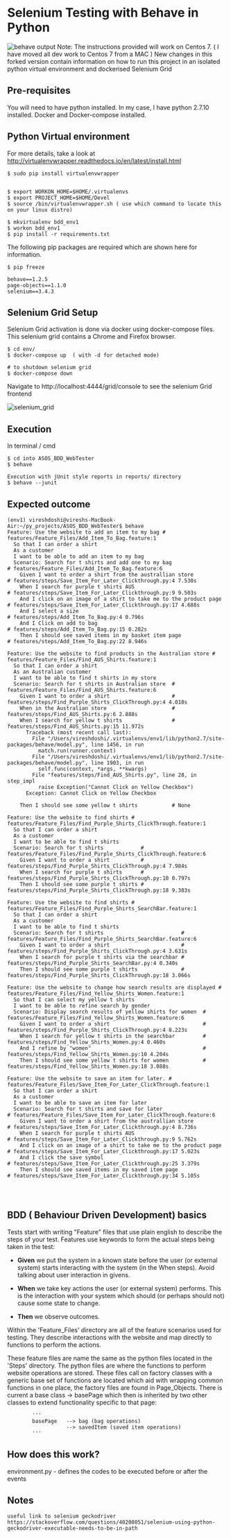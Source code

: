 # Selenium Testing with Behave in Python

![behave output](files/behave_console_output.png?raw=true)
Note: The instructions provided will work on Centos 7. ( I have moved all dev work to Centos 7 from a MAC )
New changes in this forked version contain information on how to run this project in an isolated python virtual environment and dockerised Selenium Grid

## Pre-requisites
You will need to have python installed. In my case, I have python 2.7.10 installed.
Docker and Docker-compose installed.

## Python Virtual environment 

For more details, take a look at http://virtualenvwrapper.readthedocs.io/en/latest/install.html
```
$ sudo pip install virtualenvwrapper


$ export WORKON_HOME=$HOME/.virtualenvs
$ export PROJECT_HOME=$HOME/Devel
$ source /bin/virtualenvwrapper.sh ( use which command to locate this on your linux distro)

$ mkvirtualenv bdd_env1
$ workon bdd_env1
$ pip install -r requirements.txt
```

The following pip packages are required which are shown here for information.
```
$ pip freeze 
 
behave==1.2.5
page-objects==1.1.0
selenium==3.4.3

```
## Selenium Grid Setup
Selenium Grid activation is done via docker using docker-compose files. This selenium grid contains a Chrome and Firefox browser.
```
$ cd env/
$ docker-compose up  ( with -d for detached mode)

# to shutdown selenium grid
$ docker-compose down 
```
Navigate to http://localhost:4444/grid/console to see the selenium Grid frontend

![selenium_grid](files/screenshot_selenium-grid.png?raw=true)

## Execution

In terminal / cmd
```
$ cd into ASOS_BDD_WebTester
$ behave

Execution with jUnit style reports in reports/ directory
$ behave --junit
```

## Expected outcome
```
(env1) vireshdoshi@vireshs-MacBook-Air:~/py_projects/ASOS_BDD_WebTester$ behave
Feature: Use the website to add an item to my bag # features/Feature_Files/Add_Item_To_Bag.feature:1
  So that I can order a shirt
  As a customer
  I want to be able to add an item to my bag
  Scenario: Search for t shirts and add one to my bag                 # features/Feature_Files/Add_Item_To_Bag.feature:6
    Given I want to order a shirt from the australlian store          # features/steps/Save_Item_For_Later_Clickthrough.py:4 7.530s
    When I search for purple t shirts AUS                             # features/steps/Save_Item_For_Later_Clickthrough.py:9 9.503s
    And I click on an image of a shirt to take me to the product page # features/steps/Save_Item_For_Later_Clickthrough.py:17 4.688s
    And I select a size                                               # features/steps/Add_Item_To_Bag.py:4 0.796s
    And I Click on add to bag                                         # features/steps/Add_Item_To_Bag.py:15 0.282s
    Then I should see saved items in my basket item page              # features/steps/Add_Item_To_Bag.py:22 8.946s

Feature: Use the website to find products in the Australian store # features/Feature_Files/Find_AUS_Shirts.feature:1
  So that I can order a shirt
  As an Australian customer
  I want to be able to find t shirts in my store
  Scenario: Search for t shirts in Australian store  # features/Feature_Files/Find_AUS_Shirts.feature:6
    Given I want to order a shirt                    # features/steps/Find_Purple_Shirts_ClickThrough.py:4 4.018s
    When in the Australian store                     # features/steps/Find_AUS_Shirts.py:6 2.888s
    When I search for yellow t shirts                # features/steps/Find_AUS_Shirts.py:15 11.972s
      Traceback (most recent call last):
        File "/Users/vireshdoshi/.virtualenvs/env1/lib/python2.7/site-packages/behave/model.py", line 1456, in run
          match.run(runner.context)
        File "/Users/vireshdoshi/.virtualenvs/env1/lib/python2.7/site-packages/behave/model.py", line 1903, in run
          self.func(context, *args, **kwargs)
        File "features/steps/Find_AUS_Shirts.py", line 28, in step_impl
          raise Exception("Cannot Click on Yellow Checkbox")
      Exception: Cannot Click on Yellow Checkbox

    Then I should see some yellow t shirts           # None

Feature: Use the website to find shirts # features/Feature_Files/Find_Purple_Shirts_ClickThrough.feature:1
  So that I can order a shirt
  As a customer
  I want to be able to find t shirts
  Scenario: Search for t shirts            # features/Feature_Files/Find_Purple_Shirts_ClickThrough.feature:6
    Given I want to order a shirt          # features/steps/Find_Purple_Shirts_ClickThrough.py:4 7.984s
    When I search for purple t shirts      # features/steps/Find_Purple_Shirts_ClickThrough.py:10 0.797s
    Then I should see some purple t shirts # features/steps/Find_Purple_Shirts_ClickThrough.py:18 9.383s

Feature: Use the website to find shirts # features/Feature_Files/Find_Purple_Shirts_SearchBar.feature:1
  So that I can order a shirt
  As a customer
  I want to be able to find t shirts
  Scenario: Search for t shirts                         # features/Feature_Files/Find_Purple_Shirts_SearchBar.feature:6
    Given I want to order a shirt                       # features/steps/Find_Purple_Shirts_ClickThrough.py:4 3.631s
    When I search for purple t shirts via the searchbar # features/steps/Find_Purple_Shirts_SearchBar.py:4 0.340s
    Then I should see some purple t shirts              # features/steps/Find_Purple_Shirts_ClickThrough.py:18 3.066s

Feature: Use the website to change how search results are displayed # features/Feature_Files/Find_Yellow_Shirts_Women.feature:1
  So that I can select my yellow t shirts
  I want to be able to refine search by gender
  Scenario: Display search results of yellow shirts for women  # features/Feature_Files/Find_Yellow_Shirts_Women.feature:6
    Given I want to order a shirt                              # features/steps/Find_Purple_Shirts_ClickThrough.py:4 8.223s
    When I search for yellow t shirts in the searchbar         # features/steps/Find_Yellow_Shirts_Women.py:4 0.460s
    And I refine by "women"                                    # features/steps/Find_Yellow_Shirts_Women.py:10 4.204s
    Then I should see some yellow t shirts for women           # features/steps/Find_Yellow_Shirts_Women.py:18 3.088s

Feature: Use the website to save an item for later. # features/Feature_Files/Save_Item_For_Later_ClickThrough.feature:1
  So that I can order a shirt
  As a customer
  I want to be able to save an item for later
  Scenario: Search for t shirts and save for later                    # features/Feature_Files/Save_Item_For_Later_ClickThrough.feature:6
    Given I want to order a shirt from the australlian store          # features/steps/Save_Item_For_Later_Clickthrough.py:4 8.736s
    When I search for purple t shirts AUS                             # features/steps/Save_Item_For_Later_Clickthrough.py:9 5.762s
    And I click on an image of a shirt to take me to the product page # features/steps/Save_Item_For_Later_Clickthrough.py:17 5.023s
    And I click the save symbol                                       # features/steps/Save_Item_For_Later_Clickthrough.py:25 3.379s
    Then I should see saved items in my saved item page               # features/steps/Save_Item_For_Later_Clickthrough.py:34 5.105s




```
## BDD ( Behaviour Driven Development) basics
Tests start with writing "Feature" files that use plain english to describe the steps of your test. Features use keywords to form the actual steps being taken in the test:

* **Given** we put the system in a known state before the user (or external system) starts interacting with the system (in the When steps). Avoid talking about user interaction in givens.

* **When** we take key actions the user (or external system) performs. This is the interaction with your system which should (or perhaps should not) cause some state to change.

* **Then** we observe outcomes.

Within the 'Feature_Files' directory are all of the feature scenarios used for testing. They describe interactions with the website and map directly to functions to perform the actions.

These feature files are name the same as the python files located in the 'Steps' directory.
The python files are where the functions to perform website operations are stored.
 These files call on factory classes with a generic base set of functions are located which aid with wrapping common functions in one place, the factory files are found in Page_Objects.
 There is current a base class -> basePage which then is inherited by two other classes to extend functionality specific to that page:

            '''
            basePage   --> bag (bag operations)
                       --> savedItem (saved item operations)
            '''

## How does this work?

environment.py - defines the codes to be executed before or after the events


## Notes
```
useful link to selenium geckodriver
https://stackoverflow.com/questions/40208051/selenium-using-python-geckodriver-executable-needs-to-be-in-path
```
